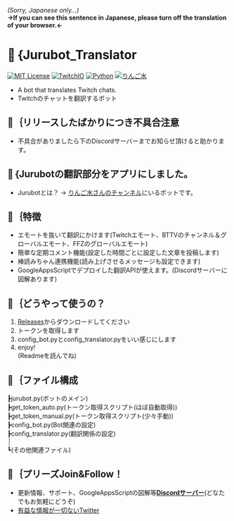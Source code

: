 _(Sorry, Japanese only...)_  
**→If you can see this sentence in Japanese, please turn off the translation of your browser.←**  
# 🐻｛Jurubot_Translator  
[![MIT License](http://img.shields.io/badge/license-MIT-blue.svg?style=flat)](https://github.com/Charahiro-tan/Jurubot_Translator/blob/main/LICENSE)
[![TwitchIO](https://img.shields.io/badge/Twitch-IO-blue)](https://github.com/TwitchIO/TwitchIO)
[![Python](https://img.shields.io/badge/Python-3.9-blue)](https://www.python.org/)
[![りんご水](https://img.shields.io/badge/%E3%82%8A%E3%82%93%E3%81%94-%E6%B0%B4-ff69b4)](https://www.twitch.tv/hanaringosui)
- A bot that translates Twitch chats.  
- Twitchのチャットを翻訳するボット</div>
  
## 🐻｛リリースしたばかりにつき不具合注意
- 不具合がありましたら下のDiscordサーバーまでお知らせ頂けると助かります。
  
## 🐻｛Jurubotの翻訳部分をアプリにしました。
- Jurubotとは？ → [りんご水さんのチャンネル](https://www.twitch.tv/hanaringosui)にいるボットです。  
  
## 🐻｛特徴  
- エモートを抜いて翻訳にかけます(Twitchエモート、BTTVのチャンネル＆グローバルエモート、FFZのグローバルエモート)
- 簡単な定期コメント機能(設定した時間ごとに設定した文章を投稿します)
- 棒読みちゃん連携機能(読み上げさせるメッセージも設定できます)
- GoogleAppsScriptでデプロイした翻訳APIが使えます。(Discordサーバーに図解あります)
  
## 🐻｛どうやって使うの？
1. [Releases](https://github.com/Charahiro-tan/Jurubot_Translator/releases)からダウンロードしてください
2. トークンを取得します
3. config_bot.pyとconfig_translator.pyをいい感じにします
4. enjoy!  
(Readmeを読んでね)

## 🐻｛ファイル構成  
┣jurubot.py(ボットのメイン)  
┣get_token_auto.py(トークン取得スクリプト(ほぼ自動取得))  
┣get_token_manual.py(トークン取得スクリプト(少々手動))  
┣config_bot.py(Bot関連の設定)  
┣config_translator.py(翻訳関係の設定)  
┆  
┗(その他関連ファイル)  
  
## 🐻｛プリーズJoin&Follow！
- 更新情報、サポート、GoogleAppsScriptの図解等[__Discordサーバー__](https://discord.gg/bhpBKCJV8R)(どなたでもお気軽にどうぞ)
- [有益な情報が一切ないTwitter](https://twitter.com/__Charahiro)
